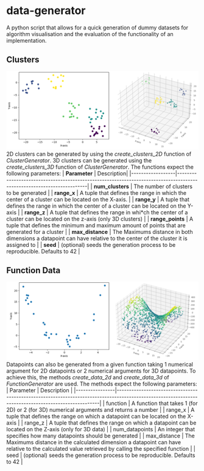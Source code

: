 # data-generator
A python script that allows for a quick generation of dummy datasets for algorithm visualisation and the evaluation of the functionality of an implementation.

## Clusters
![](images/clusters.png)
2D clusters can be generated by using the *create_clusters_2D* function of *ClusterGenerator*. 3D clusters can be generated using the *create_clusters_3D* function of *ClusterGenerator*. The functions expect the following parameters:
| **Parameter** | Description|
|------------------|-----------------------------------------------------------------------------------------------------------------------|
| **num_clusters** | The number of clusters to be generated                                                                                |
| **range_x**      | A tuple that defines the range in which the center of a cluster can be located on the X-axis.                         |
| **range_y**      | A tuple that defines the range in which the center of a cluster can be located on the Y-axis                          |
| **range_z**      | A tuple that defines the range in whi*ch the center of a cluster can be located on the z-axis (only 3D clusters)       |
| **range_points** | A tuple that defines the minimum and maximum amount of points that are generated for a cluster                        |
| **max_distance** | The Maximums distance in both dimensions a datapoint can have relative to the center of the cluster it is assigned to |
| **seed**         | (optional) seeds the generation process to be reproducible. Defaults to 42                                            |

## Function Data
![](images/function_data.png)
Datapoints can also be generated from a given function taking 1 numerical argument for 2D datapoints or 2 numerical arguments for 3D datapoints. To achieve this, the methods *create_data_2d* and *create_data_3d* of *FunctionGenerator* are used. The methods expect the following parameters:
| Parameter      | Description                                                                                                                                         |
|----------------|-----------------------------------------------------------------------------------------------------------------------------------------------------|
| function       | A function that takes 1 (for 2D) or 2 (for 3D) numerical arguments and returns a number                                                             |
| range_x        | A tuple that defines the range on which a datapoint can be located on the X-axis                                                                    |
| range_z        | A tuple that defines the range on which a datapoint can be located on the Z-axis (only for 3D data)                                                 |
| num_datapoints | An integer that specifies how many datapoints should be generated                                                                                   |
| max_distance   | The Maximums distance in the calculated dimension a datapoint can have relative to the calculated value retrieved by calling the specified function |
| seed           | (optional) seeds the generation process to be reproducible. Defaults to 42                                                                          |